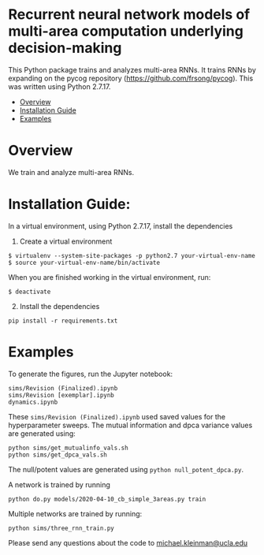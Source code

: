 # Recurrent neural network models of multi-area computation underlying decision-making

This Python package trains and analyzes multi-area RNNs. It trains RNNs by expanding on the pycog repository (https://github.com/frsong/pycog). This was written using Python 2.7.17.

- [Overview](#overview)
- [Installation Guide](#installation-guide)
- [Examples](#examples)

# Overview
We train and analyze multi-area RNNs.


# Installation Guide:
In a virtual environment, using Python 2.7.17, install the dependencies

1. Create a virtual environment
```
$ virtualenv --system-site-packages -p python2.7 your-virtual-env-name
$ source your-virtual-env-name/bin/activate
```

When you are finished working in the virtual environment, run:
```
$ deactivate
```

2. Install the dependencies
```
pip install -r requirements.txt
```

# Examples
To generate the figures, run the Jupyter notebook:

```
sims/Revision (Finalized).ipynb
sims/Revision [exemplar].ipynb
dynamics.ipynb
```

These `sims/Revision (Finalized).ipynb` used saved values for the hyperparameter sweeps. The mutual information and dpca variance values are generated using:

```
python sims/get_mutualinfo_vals.sh
python sims/get_dpca_vals.sh
```

The null/potent values are generated using `python null_potent_dpca.py`.

A network is trained by running
```
python do.py models/2020-04-10_cb_simple_3areas.py train
```

Multiple networks are trained by running:
```
python sims/three_rnn_train.py
```

Please send any questions about the code to michael.kleinman@ucla.edu


